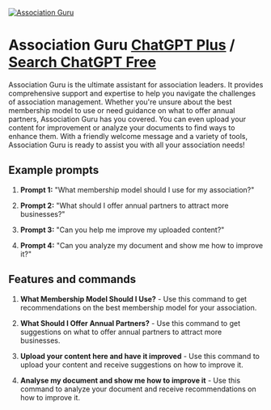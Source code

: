
[![Association Guru](https://files.oaiusercontent.com/file-EW487OHI6QMLZmnFX3UEVq1h?se=2123-10-17T01%3A34%3A35Z&sp=r&sv=2021-08-06&sr=b&rscc=max-age%3D31536000%2C%20immutable&rscd=attachment%3B%20filename%3D639233f5-a8df-4a80-8fbc-b4974cc83082.png&sig=pguNEUTwIiAKLalrWuxGX1KmKY5s6IgPBFM9YfSDkD4%3D)](https://chat.openai.com/g/g-viiPqd4Vc-association-guru)

# Association Guru [ChatGPT Plus](https://chat.openai.com/g/g-viiPqd4Vc-association-guru) / [Search ChatGPT Free](https://gptcall.net/index.html#/?search=Association%20Guru)

Association Guru is the ultimate assistant for association leaders. It provides comprehensive support and expertise to help you navigate the challenges of association management. Whether you're unsure about the best membership model to use or need guidance on what to offer annual partners, Association Guru has you covered. You can even upload your content for improvement or analyze your documents to find ways to enhance them. With a friendly welcome message and a variety of tools, Association Guru is ready to assist you with all your association needs!

## Example prompts

1. **Prompt 1:** "What membership model should I use for my association?"

2. **Prompt 2:** "What should I offer annual partners to attract more businesses?"

3. **Prompt 3:** "Can you help me improve my uploaded content?"

4. **Prompt 4:** "Can you analyze my document and show me how to improve it?"

## Features and commands

1. **What Membership Model Should I Use?** - Use this command to get recommendations on the best membership model for your association.

2. **What Should I Offer Annual Partners?** - Use this command to get suggestions on what to offer annual partners to attract more businesses.

3. **Upload your content here and have it improved** - Use this command to upload your content and receive suggestions on how to improve it.

4. **Analyse my document and show me how to improve it** - Use this command to analyze your document and receive recommendations on how to improve it.


